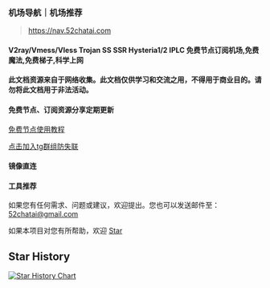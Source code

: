 ### 机场导航｜机场推荐

> https://nav.52chatai.com

#### V2ray/Vmess/Vless Trojan SS SSR Hysteria1/2 IPLC 免费节点订阅机场,免费魔法,免费梯子,科学上网

#### **此文档资源来自于网络收集。此文档仅供学习和交流之用，不得用于商业目的。请勿将此文档用于非法活动。**

#### 免费节点、订阅资源分享定期更新

[免费节点使用教程](https://blog.52chatai.com/%e6%b7%bb%e5%8a%a0%e8%8a%82%e7%82%b9%e6%95%99%e7%a8%8b/)

[点击加入tg群组防失联](https://t.me/+mTx-gHqaklswNWRl)

#### 镜像直连

#### 工具推荐

如果您有任何需求、问题或建议，欢迎提出。您也可以发送邮件至：[52chatai@gmail.com](mailto://52chatai@gmail.com)

如果本项目对您有所帮助，欢迎 [Star](https://github.com/99nav/99nav.github.io)

## Star History

[![Star History Chart](https://api.star-history.com/svg?repos=99nav/99nav.github.io&type=Date)](https://star-history.com/#99nav/99nav.github.io&Date)
